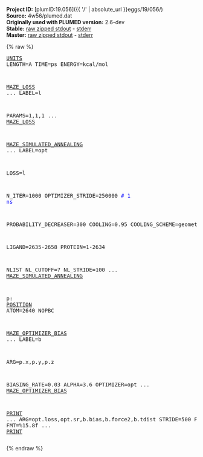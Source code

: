 **Project ID:** [plumID:19.056]({{ '/' | absolute_url }}eggs/19/056/)  
**Source:** 4w56/plumed.dat  
**Originally used with PLUMED version:** 2.6-dev  
**Stable:** [raw zipped stdout](plumed.dat.plumed.stdout.txt.zip) - [stderr](plumed.dat.plumed.stderr)  
**Master:** [raw zipped stdout](plumed.dat.plumed_master.stdout.txt.zip) - [stderr](plumed.dat.plumed_master.stderr)  

{% raw %}<pre>
<a href="https://plumed.github.io/doc-master/user-doc/html/_u_n_i_t_s.html">UNITS</a> LENGTH=A TIME=ps ENERGY=kcal/mol

<a href="https://plumed.github.io/doc-master/user-doc/html/_m_a_z_e__l_o_s_s.html">MAZE_LOSS</a> ...
  LABEL=l

  PARAMS=1,1,1
... <a href="https://plumed.github.io/doc-master/user-doc/html/_m_a_z_e__l_o_s_s.html">MAZE_LOSS</a>

<a href="https://plumed.github.io/doc-master/user-doc/html/_m_a_z_e__s_i_m_u_l_a_t_e_d__a_n_n_e_a_l_i_n_g.html">MAZE_SIMULATED_ANNEALING</a> ...
  LABEL=opt
  
  LOSS=l
  
  N_ITER=1000
  OPTIMIZER_STRIDE=250000 <span style="color:blue"># 1 ns</span>

  PROBABILITY_DECREASER=300
  COOLING=0.95
  COOLING_SCHEME=geometric  
   
  LIGAND=2635-2658
  PROTEIN=1-2634

  NLIST
  NL_CUTOFF=7
  NL_STRIDE=100
... <a href="https://plumed.github.io/doc-master/user-doc/html/_m_a_z_e__s_i_m_u_l_a_t_e_d__a_n_n_e_a_l_i_n_g.html">MAZE_SIMULATED_ANNEALING</a>

p: <a href="https://plumed.github.io/doc-master/user-doc/html/_p_o_s_i_t_i_o_n.html">POSITION</a> ATOM=2640 NOPBC

<a href="https://plumed.github.io/doc-master/user-doc/html/_m_a_z_e__o_p_t_i_m_i_z_e_r__b_i_a_s.html">MAZE_OPTIMIZER_BIAS</a> ...
  LABEL=b  

  ARG=p.x,p.y,p.z

  BIASING_RATE=0.03
  ALPHA=3.6
  OPTIMIZER=opt
... <a href="https://plumed.github.io/doc-master/user-doc/html/_m_a_z_e__o_p_t_i_m_i_z_e_r__b_i_a_s.html">MAZE_OPTIMIZER_BIAS</a>

<a href="https://plumed.github.io/doc-master/user-doc/html/_p_r_i_n_t.html">PRINT</a> ...
  ARG=opt.loss,opt.sr,b.bias,b.force2,b.tdist
  STRIDE=500
  FILE=colvar
  FMT=%15.8f 
... <a href="https://plumed.github.io/doc-master/user-doc/html/_p_r_i_n_t.html">PRINT</a>
</pre>{% endraw %}
